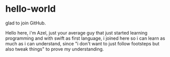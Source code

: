 # hello-world
glad to join GitHub.

Hello here, i'm Azel, just your average guy that just
started learning programming and with swift as first language, 
i joined here so i can learn as much as i can understand, 
since "i don't want to just follow footsteps but also tweak things"
to prove my understanding.
